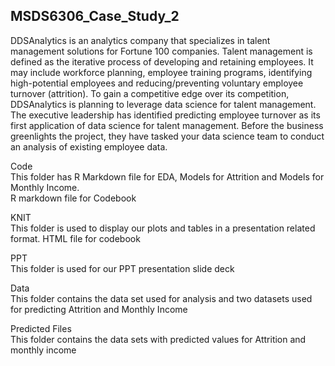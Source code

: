 ## MSDS6306_Case_Study_2

DDSAnalytics is an analytics company that specializes in talent management solutions for Fortune 100 companies. Talent management is defined as the iterative process of developing and retaining employees. It may include workforce planning, employee training programs, identifying high-potential employees and reducing/preventing voluntary employee turnover (attrition). To gain a competitive edge over its competition, DDSAnalytics is planning to leverage data science for talent management. The executive leadership has identified predicting employee turnover as its first application of data science for talent management. Before the business greenlights the project, they have tasked your data science team to conduct an analysis of existing employee data.
  
Code   
This folder has R Markdown file for EDA, Models for Attrition and Models for Monthly Income.  
R markdown file for Codebook  

KNIT  
This folder is used to display our plots and tables in a presentation related format. HTML file for codebook  

PPT  
This folder is used for our PPT presentation slide deck

Data  
This folder contains the data set  used for analysis and two datasets used for predicting Attrition and Monthly Income

Predicted Files   
This folder contains the data sets with predicted values for Attrition and monthly income 
